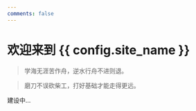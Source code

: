 ```yaml
---
comments: false
---
```


# 欢迎来到 {{ config.site_name }}

> 学海无涯苦作舟，逆水行舟不进则退。

> 磨刀不误砍柴工，打好基础才能走得更远。

建设中...